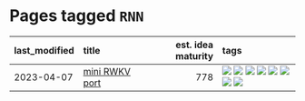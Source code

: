 # Pages tagged `RNN`

|last_modified|title|est. idea maturity|tags
|:---|:---|---:|:---|
|2023-04-07|[mini RWKV port](../rust_rwkv.md)|778|[![](https://img.shields.io/badge/tag-RNN-4ed36d)](../tags/RNN.md) [![](https://img.shields.io/badge/tag-completed-82d6e)](../tags/completed.md) [![](https://img.shields.io/badge/tag-experimental-ea1833)](../tags/experimental.md) [![](https://img.shields.io/badge/tag-ggml-e127da)](../tags/ggml.md) [![](https://img.shields.io/badge/tag-mobilenet-c9145c)](../tags/mobilenet.md) [![](https://img.shields.io/badge/tag-model_compression-7c795e)](../tags/model_compression.md) [![](https://img.shields.io/badge/tag-tooling-4db4d2)](../tags/tooling.md) [![](https://img.shields.io/badge/tag-wip-12eec5)](../tags/wip.md)|